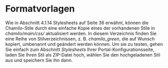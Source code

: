 # Formatvorlagen

Wie in Abschnitt 4.1.14 Stylesheets auf Seite 36 erwähnt, können die Chamilo-Stile durch eine einfache Kopie eines der vorhandenen Stile in _chamilo/main/css/_ aktualisiert werden. In diesem Verzeichnis finden Sie eine Reihe von Stilverzeichnissen, z. B. _chamilo\_green_, die auf Wunsch kopiert, umbenannt und geändert werden können. Um sie zu testen, gehen Sie einfach zum Abschnitt _Stylesheets_ Ihrer Portal-Konfigurationsseite, laden Sie Ihren Stil als ZIP-Datei hoch, wählen Sie den hochgeladenen Stil aus und speichern Sie ihn dann.